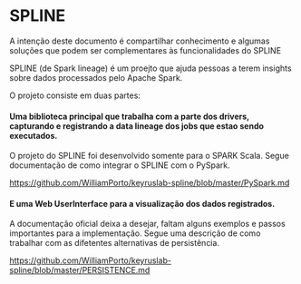 # SPLINE

A intenção deste documento é compartilhar conhecimento e algumas soluções que podem ser complementares às funcionalidades do SPLINE

SPLINE (de Spark lineage) é um proejto que ajuda pessoas a terem insights sobre dados processados pelo Apache Spark.

O projeto consiste em duas partes:

#### Uma biblioteca principal que trabalha com a parte dos drivers, capturando e registrando a data lineage dos jobs que estao sendo executados.

O projeto do SPLINE foi desenvolvido somente para o SPARK Scala. Segue documentação de como integrar o SPLINE com o PySpark.

<https://github.com/WilliamPorto/keyruslab-spline/blob/master/PySpark.md>
	

#### E uma Web UserInterface para a visualização dos dados registrados.

A documentação oficial deixa a desejar, faltam alguns exemplos e passos importantes para a implementação. Segue uma descrição de como trabalhar com as difetentes alternativas de persistência.

<https://github.com/WilliamPorto/keyruslab-spline/blob/master/PERSISTENCE.md>
